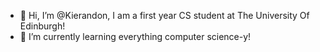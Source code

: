 - 👋 Hi, I’m @Kierandon, I am a first year CS student at The University Of Edinburgh!
- 🌱 I’m currently learning everything computer science-y!
<!---
Kierandon/Kierandon is a ✨ special ✨ repository because its `README.md` (this file) appears on your GitHub profile.
You can click the Preview link to take a look at your changes.
--->
